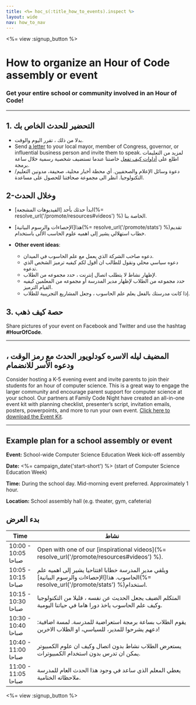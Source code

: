 ```yaml
---
title: <%= hoc_s(:title_how_to_events).inspect %>
layout: wide
nav: how_to_nav
---
```

<%= view :signup_button %>

# How to organize an Hour of Code assembly or event

### Get your entire school or community involved in an Hour of Code!

* * *

## 1. التحضير للحدث الخاص بك

- بدلا من ذلك ، تقرر اليوم والوقت.
- Send [a letter](https://hourofcode.com/promote/resources#sample-emails) to your local mayor, member of Congress, governor, or influential business person and invite them to speak. لمزيد من التعليمات اطلع على [أداوات كيف تفعل](%=localized_file('/files/elected-official.pdf')%) خاصتنا عندما تستضيف شخصية رسمية خلال ساعة برمجة.
- دعوة وسائل الإعلام والصحفيين. أي محطة أخبار محلية، صحيفة، مدونين التعليم/التكنولوجيا. انظر الى مجموعة صحافتنا للحصول على مساعدة.

## 2-وخلال الحدث

- ابدأ حدثك بأحد [الفيديوهات المشجعة](%= resolve_url('/promote/resources#videos') %) الخاصة بنا.
- هذا[الإحصاءات والرسوم البيانية](%= resolve_url('/promote/stats') %)تقديم خطاب استهلالي يشير إلى اهميه علوم الحاسب الألى باستخدام.   
      
    
- **Other event ideas**: 
    - دعوه صاحب الشركة الذي يعمل مع علم الحاسوب في الميدان.
    - دعوه سياسي محلي ونقول للطالب ان أقول لكم كيفيه ترميز الشخص الذي تدعوه.
    - لإظهار نشاط لا يتطلب اتصال إنترنت ، حدد مجموعه من الطلاب.
    - حدد مجموعه من الطلاب لإظهار مدير المدرسة أو مجموعه من المعلمين كيفيه القيام الترميز.
    - إذا كانت مدرستك بالفعل يعلم علم الحاسوب ، وجعل المشاريع التجريبية للطلاب.

## 3. حصة كيف ذهب

Share pictures of your event on Facebook and Twitter and use the hashtag **#HourOfCode**.

* * *

## المضيف ليله الاسره كودلويور الحدث مع رمز الوقت ، ودعوه الأسر للانضمام

Consider hosting a K-5 evening event and invite parents to join their students for an hour of computer science. This is a great way to engage the larger community and encourage parent support for computer science at your school. Our partners at Family Code Night have created an all-in-one event kit with planning checklist, presenter’s script, invitation emails, posters, powerpoints, and more to run your own event. [Click here to download the Event Kit](http://www.familycodenight.org/DownloadCodeDotOrg.html).

* * *

## Example plan for a school assembly or event

**Event:** School-wide Computer Science Education Week kick-off assembly

**Date:** <%= campaign_date('start-short') %> (start of Computer Science Education Week)

**Time:** During the school day. Mid-morning event preferred. Approximately 1 hour.

**Location:** School assembly hall (e.g. theater, gym, cafeteria)

## بدء العرض

| Time                | نشاط                                                                                                                                      |
| ------------------- | ----------------------------------------------------------------------------------------------------------------------------------------- |
| 10:00 - 10:05 صباحا | Open with one of our [inspirational videos](%= resolve_url('/promote/resources#videos') %).                                               |
| 10:05 - 10:15 صباحا | ويلقي مدير المدرسة خطابا افتتاحيا يشير إلى اهميه علم الحاسوب. هذا[الإحصاءات والرسوم البيانية](%= resolve_url('/promote/stats') %)استخدام. |
| 10:15 - 10:30 صباحا | المتكلم الضيف يجعل الحديث عن نفسه ، قليلا من التكنولوجيا وكيف علم الحاسوب ياخذ دورا هاما في حياتنا اليومية.                               |
| 10:30 - 10:40 صباحا | يقوم الطلاب بساعة برمجة استعراضية للمدرسة. لمسة اضافية: دعهم يشرحوا للمدير، للسياسي، او الطلاب الاخرين!                                   |
| 10:40 - 11:00 صباحا | يستعرض الطلاب نشاط بدون اتصال وكيف ان علوم الكمبيوتر يمكن ان تدرس بدون استخدام الكمبيوترات.                                               |
| 11:00 - 11:05 صباحا | يعطي المعلم الذي ساعد في وجود هذا الحدث العام للمدرسة ملاحظاته الختامية.                                                                  |

<%= view :signup_button %>